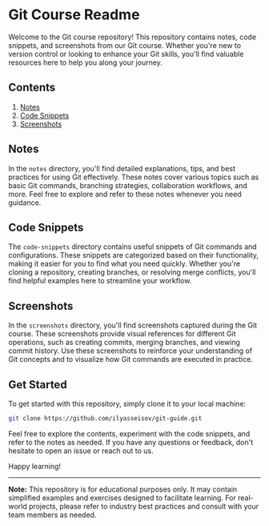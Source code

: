 # Git Course Readme

Welcome to the Git course repository! This repository contains notes, code snippets, and screenshots from our Git course. Whether you're new to version control or looking to enhance your Git skills, you'll find valuable resources here to help you along your journey.

## Contents

1. [Notes](#notes)
2. [Code Snippets](#code-snippets)
3. [Screenshots](#screenshots)

## Notes

In the `notes` directory, you'll find detailed explanations, tips, and best practices for using Git effectively. These notes cover various topics such as basic Git commands, branching strategies, collaboration workflows, and more. Feel free to explore and refer to these notes whenever you need guidance.

## Code Snippets

The `code-snippets` directory contains useful snippets of Git commands and configurations. These snippets are categorized based on their functionality, making it easier for you to find what you need quickly. Whether you're cloning a repository, creating branches, or resolving merge conflicts, you'll find helpful examples here to streamline your workflow.

## Screenshots

In the `screenshots` directory, you'll find screenshots captured during the Git course. These screenshots provide visual references for different Git operations, such as creating commits, merging branches, and viewing commit history. Use these screenshots to reinforce your understanding of Git concepts and to visualize how Git commands are executed in practice.

## Get Started

To get started with this repository, simply clone it to your local machine:

```bash
git clone https://github.com/ilyasseisov/git-guide.git
```

Feel free to explore the contents, experiment with the code snippets, and refer to the notes as needed. If you have any questions or feedback, don't hesitate to open an issue or reach out to us.

Happy learning!

---

**Note:** This repository is for educational purposes only. It may contain simplified examples and exercises designed to facilitate learning. For real-world projects, please refer to industry best practices and consult with your team members as needed.
